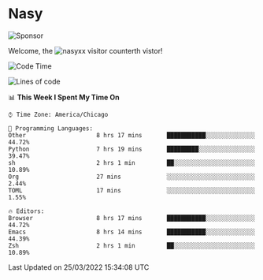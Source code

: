# Nasy

<!--
<p align="center">
<img height="200" src="https://github-readme-stats.vercel.app/api?username=nasyxx&count_private=true&show_icons=true&theme=dracula&include_all_commits=true"/>
<img height="200" src="https://github-readme-stats.vercel.app/api/top-langs/?username=nasyxx&theme=dracula&hide=html,jupyter+notebook&count_private=true&show_icons=true"/>
</p>

  
----------------
-->

![Sponsor](https://img.shields.io/static/v1.svg?label=Sponsor&message=%E2%9D%A4&logo=GitHub&style=flat&color=pink)
 
Welcome, the ![nasyxx visitor counter](https://count.getloli.com/get/@nasyxx?theme=rule34)th vistor!
 
<!--START_SECTION:waka-->
![Code Time](http://img.shields.io/badge/Code%20Time-2%2C075%20hrs%2027%20mins-blue)

![Lines of code](https://img.shields.io/badge/From%20Hello%20World%20I%27ve%20Written-5%20Million%20lines%20of%20code-blue)

📊 **This Week I Spent My Time On** 

```text
⌚︎ Time Zone: America/Chicago

💬 Programming Languages: 
Other                    8 hrs 17 mins       ███████████░░░░░░░░░░░░░░   44.72% 
Python                   7 hrs 19 mins       █████████░░░░░░░░░░░░░░░░   39.47% 
sh                       2 hrs 1 min         ██░░░░░░░░░░░░░░░░░░░░░░░   10.89% 
Org                      27 mins             ░░░░░░░░░░░░░░░░░░░░░░░░░   2.44% 
TOML                     17 mins             ░░░░░░░░░░░░░░░░░░░░░░░░░   1.55%

🔥 Editors: 
Browser                  8 hrs 17 mins       ███████████░░░░░░░░░░░░░░   44.72% 
Emacs                    8 hrs 14 mins       ███████████░░░░░░░░░░░░░░   44.39% 
Zsh                      2 hrs 1 min         ██░░░░░░░░░░░░░░░░░░░░░░░   10.89%

```


 Last Updated on 25/03/2022 15:34:08 UTC
<!--END_SECTION:waka-->

<!-- ![visitors](https://visitor-badge.laobi.icu/badge?page_id=nasyxx.nasyxx) -->
